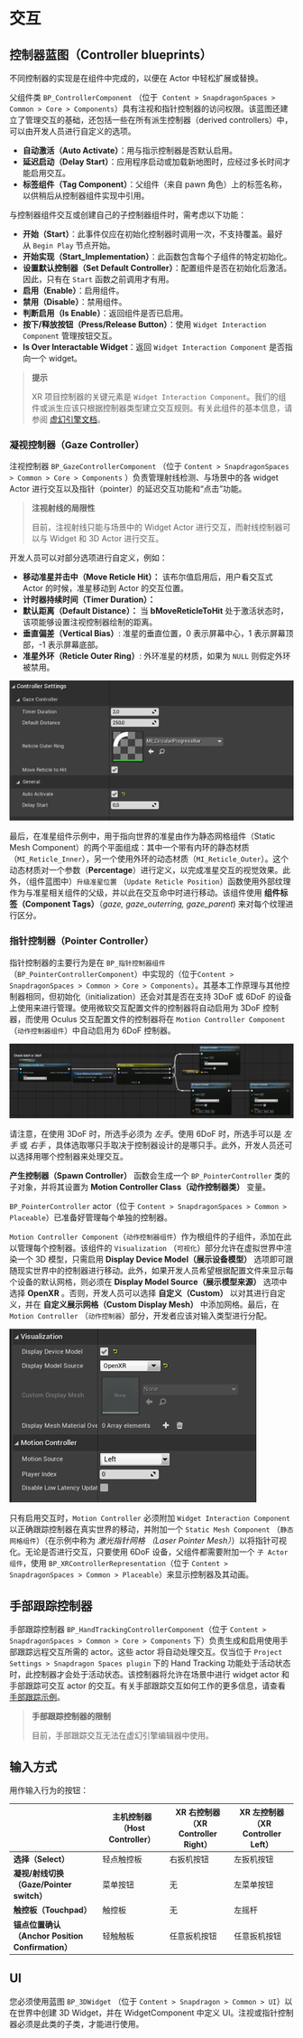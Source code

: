 # 交互

## 控制器蓝图（Controller blueprints）

不同控制器的实现是在组件中完成的，以便在 Actor 中轻松扩展或替换。

父组件类 `BP_ControllerComponent` （位于  `Content > SnapdragonSpaces > Common > Core > Components`）具有注视和指针控制器的访问权限。该蓝图还建立了管理交互的基础，还包括一些在所有派生控制器（derived controllers）中，可以由开发人员进行自定义的选项。

- **自动激活（Auto Activate）**：用与指示控制器是否默认启用。
- **延迟启动（Delay Start）**：应用程序启动或加载新地图时，应经过多长时间才能启用交互。
- **标签组件（Tag Component）**：父组件（来自 pawn 角色）上的标签名称，以供稍后从控制器组件实现中引用。

与控制器组件交互或创建自己的子控制器组件时，需考虑以下功能：

- **开始（Start）**：此事件仅应在初始化控制器时调用一次，不支持覆盖。最好从 `Begin Play` 节点开始。
- **开始实现（Start_Implementation）**：此函数包含每个子组件的特定初始化。
- **设置默认控制器（Set Default Controller）**：配置组件是否在初始化后激活。因此，只有在 `Start` 函数之前调用才有用。
- **启用（Enable）**：启用组件。
- **禁用（Disable）**：禁用组件。
- **判断启用（Is Enable）**：返回组件是否已启用。
- **按下/释放按钮（Press/Release Button）**：使用 `Widget Interaction Component` 管理按钮交互。
- **Is Over Interactable Widget**：返回 `Widget Interaction Component` 是否指向一个 widget。

> **提示**
> 
> XR 项目控制器的关键元素是 `Widget Interaction Component`。我们的组件或派生应该只根据控制器类型建立交互规则。有关此组件的基本信息，请参阅 [虚幻引擎文档](https://docs.unrealengine.com/4.26/en-US/API/Runtime/UMG/Components/UWidgetInteractionComponent/)。

### 凝视控制器（Gaze Controller）

注视控制器 `BP_GazeControllerComponent` （位于 `Content > SnapdragonSpaces > Common > Core > Components` ）负责管理射线检测、与场景中的各 widget Actor 进行交互以及指针（pointer）的延迟交互功能和“点击”功能。

> **注视射线的局限性**
> 
> 目前，注视射线只能与场景中的 Widget Actor 进行交互，而射线控制器可以与 Widget 和 3D Actor 进行交互。

开发人员可以对部分选项进行自定义，例如：

- **移动准星并击中（Move Reticle Hit）：** 该布尔值启用后，用户看交互式 Actor 的时候，准星移动到 Actor 的交互位置。
- **计时器持续时间（Timer Duration）：** 
- **默认距离（Default Distance）：** 当 **bMoveReticleToHit** 处于激活状态时，该项能够设置注视控制器绘制的距离。
- **垂直偏差（Vertical Bias）**: 准星的垂直位置，0 表示屏幕中心，1 表示屏幕顶部，-1 表示屏幕底部。
- **准星外环（Reticle Outer Ring）**: 外环准星的材质，如果为 `NULL` 则假定外环被禁用。

![1](./pic-Interaction/1.png)

最后，在准星组件示例中，用于指向世界的准星由作为静态网格组件（Static Mesh Component）的两个平面组成：其中一个带有内环的静态材质（`MI_Reticle_Inner`），另一个使用外环的动态材质（`MI_Reticle_Outer`）。这个动态材质对一个参数（**Percentage**）进行定义，以完成准星交互的视觉效果。此外，（组件蓝图中）`升级准星位置` （`Update Reticle Position`）函数使用外部纹理作为与准星相关组件的父级，并以此在交互命中时进行移动。该组件使用 **组件标签（Component Tags）**（*gaze, gaze_outerring, gaze_parent*) 来对每个纹理进行区分。

### 指针控制器（Pointer Controller）

指针控制器的主要行为是在 `BP_指针控制器组件` （`BP_PointerControllerComponent`）中实现的（位于`Content > SnapdragonSpaces > Common > Core > Components`）。其基本工作原理与其他控制器相同，但初始化（initialization）还会对其是否在支持 3DoF 或 6DoF 的设备上使用来进行管理。使用微软交互配置文件的控制器将自动启用为 3DoF 控制器，而使用 Oculus 交互配置文件的控制器将在 `Motion Controller Component` （`动作控制器组件`）中自动启用为 6DoF 控制器。

![2](./pic-Interaction/2.png)

请注意，在使用 3DoF 时，所选手必须为 *左手*。使用 6DoF 时，所选手可以是 *左手* 或 *右手* ，具体选取哪只手取决于控制器设计的是哪只手。此外，开发人员还可以选择用哪个控制器来处理交互。

**产生控制器（Spawn Controller）** 函数会生成一个 `BP_PointerController` 类的子对象，并将其设置为 **Motion Controller Class（动作控制器类）** 变量。

`BP_PointerController` actor（位于 `Content > SnapdragonSpaces > Common > Placeable`）已准备好管理每个单独的控制器。

`Motion Controller Component`（`动作控制器组件`）作为根组件的子组件，添加在此以管理每个控制器。该组件的 `Visualization` （`可视化`）部分允许在虚拟世界中渲染一个 3D 模型，只需启用 **Display Device Model（展示设备模型）** 选项即可跟随现实世界中的控制器进行移动。此外，如果开发人员希望根据配置文件来显示每个设备的默认网格，则必须在 **Display Model Source（展示模型来源）** 选项中选择 **OpenXR** 。否则，开发人员可以选择 **自定义（Custom）** 以对其进行自定义，并在 **自定义展示网格（Custom Display Mesh）** 中添加网格。最后，在 `Motion Controller` （`动作控制器`）部分，开发者应该对输入类型进行分配。

![3](./pic-Interaction/3.png)

只有启用交互时，`Motion Controller` 必须附加 `Widget Interaction Component` 以正确跟踪控制器在真实世界的移动，并附加一个 `Static Mesh Component` （`静态网格组件`）（在示例中称为 *激光指针网格 （Laser Pointer Mesh）*）以将指针可视化。无论是否进行交互，只要使用 6DoF 设备，父组件都需要附加一个 `子 Actor 组件`，使用 `BP_XRControllerRepresentation`（位于 `Content > SnapdragonSpaces > Common > Placeable`）来显示控制器及其动画。

## 手部跟踪控制器

手部跟踪控制器 `BP_HandTrackingControllerComponent`（位于 `Content > SnapdragonSpaces > Common > Core > Components` 下）负责生成和启用使用手部跟踪远程交互所需的 actor。这些 actor 将自动处理交互。仅当位于 `Project Settings > Snapdragon Spaces plugin` 下的 Hand Tracking 功能处于活动状态时，此控制器才会处于活动状态。该控制器将允许在场景中进行 widget actor 和手部跟踪可交互 actor 的交互。有关手部跟踪交互如何工作的更多信息，请查看 [手部跟踪示例](./samples/HandTrackingSample.md)。

> **手部跟踪控制器的限制**
> 
> 目前，手部跟踪交互无法在虚幻引擎编辑器中使用。

## 输入方式

用作输入行为的按钮：

|  | 主机控制器（Host Controller） | XR 右控制器（XR Controller Right） | XR 左控制器（XR Controller Left） |
| --- | --- | --- | --- |
| **选择（Select）**  | 轻点触控板 | 右扳机按钮 | 左扳机按钮 |
| **凝视/射线切换（Gaze/Pointer switch）** | 菜单按钮 | 无 | 左菜单按钮 |
| **触控板（Touchpad）** | 触控板 | 无 | 左摇杆 |
| **锚点位置确认（Anchor Position Confirmation）** | 轻触触板 | 任意扳机按钮 | 任意扳机按钮 |

## UI

您必须使用蓝图 `BP_3DWidget` （位于 `Content > Snapdragon > Common > UI`）以在世界中创建 3D Widget，并在 WidgetComponent 中定义 UI。注视或指针控制器必须是此类的子类，才能进行使用。

